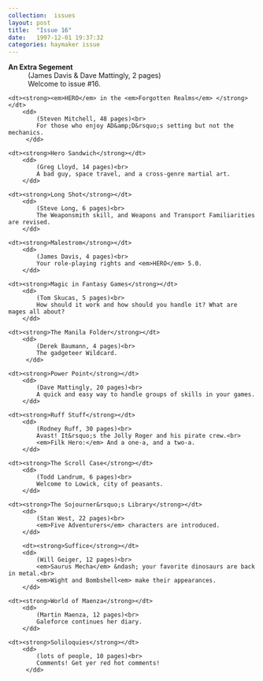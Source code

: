 ```yaml
---
collection:  issues
layout: post
title:  "Issue 16"
date:   1997-12-01 19:37:32
categories: haymaker issue
---
```


<dl>
		<dt><strong>An Extra Segement</strong></dt>
		<dd>
		 	(James Davis &amp; Dave Mattingly, 2 pages)<br>
			Welcome to issue #16.
		</dd>
	
	<dt><strong><em>HERO</em> in the <em>Forgotten Realms</em> </strong></dt>
		<dd>
		 	(Steven Mitchell, 48 pages)<br>
			For those who enjoy AD&amp;D&rsquo;s setting but not the mechanics.
		 </dd>

	<dt><strong>Hero Sandwich</strong></dt>
		<dd>
		 	(Greg Lloyd, 14 pages)<br>
			A bad guy, space travel, and a cross-genre martial art.
		</dd>

	<dt><strong>Long Shot</strong></dt>
		<dd>
		 	(Steve Long, 6 pages)<br>
			The Weaponsmith skill, and Weapons and Transport Familiarities are revised.
		</dd>

	<dt><strong>Malestrom</strong></dt>
		<dd>
		 	(James Davis, 4 pages)<br>
			Your role-playing rights and <em>HERO</em> 5.0.
		</dd>

	<dt><strong>Magic in Fantasy Games</strong></dt>
		<dd>
		 	(Tom Skucas, 5 pages)<br>
			How should it work and how should you handle it? What are mages all about?
		</dd>

	<dt><strong>The Manila Folder</strong></dt>
		<dd>
		 	(Derek Baumann, 4 pages)<br>	
		 	The gadgeteer Wildcard.
		 </dd>

	<dt><strong>Power Point</strong></dt>
		<dd>
		 	(Dave Mattingly, 20 pages)<br>
			A quick and easy way to handle groups of skills in your games.
		</dd>

	<dt><strong>Ruff Stuff</strong></dt>
		<dd>
			(Rodney Ruff, 30 pages)<br>
			Avast! It&rsquo;s the Jolly Roger and his pirate crew.<br>
			<em>Filk Hero:</em> And a one-a, and a two-a.
		</dd>

	<dt><strong>The Scroll Case</strong></dt>
		<dd>
		 	(Todd Landrum, 6 pages)<br>
			Welcome to Lowick, city of peasants.
		</dd>
			
	<dt><strong>The Sojourner&rsquo;s Library</strong></dt>
		<dd>
		 	(Stan West, 22 pages)<br>
			<em>Five Adventurers</em> characters are introduced.
		</dd>
		
		<dt><strong>Suffice</strong></dt>
		<dd>
		 	(Will Geiger, 12 pages)<br>
			<em>Saurus Mecha</em> &ndash; your favorite dinosaurs are back in metal.<br>
			<em>Wight and Bombshell<em> make their appearances.
		</dd>

	<dt><strong>World of Maenza</strong></dt>
		<dd>
			(Martin Maenza, 12 pages)<br>
			Galeforce continues her diary.
		</dd>

	<dt><strong>Soliloquies</strong></dt>
		<dd>
		 	(lots of people, 10 pages)<br>
			Comments! Get yer red hot comments!
		 </dd>
</dl>
